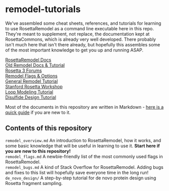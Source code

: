 # remodel-tutorials
We've assembled some cheat sheets, references, and tutorials for learning to use RosettaRemodel as a command line executable here in this repo. They're meant to supplement, not replace, the documentation kept at RosettaCommons, which is already very well developed. There probably isn't much here that isn't there already, but hopefully this assembles some of the most important knowledge to get you up and running ASAP.

[RosettaRemodel Docs](https://www.rosettacommons.org/docs/latest/application_documentation/design/rosettaremodel)  
[Old Remodel Docs & Tutorial](https://www.rosettacommons.org/manuals/archive/rosetta3.4_user_guide/d1/d8c/remodel.html)  
[Rosetta 3 Forums](https://www.rosettacommons.org/forums/rosetta-3)  
[Remodel Flags & Options](https://www.rosettacommons.org/docs/latest/full-options-list)  
[General Remodel Tutorial](https://www.rosettacommons.org/docs/latest/application_documentation/design/Remodel)  
[Stanford Rosetta Workshop](http://2016.rosetta.ninja/day-3/rosettaremodel-basic-tutorial)  
[Loop Modeling Tutorial](https://www.rosettacommons.org/demos/latest/tutorials/loop_modeling/loop_modeling)  
[Disulfide Design Tutorial](https://www.rosettacommons.org/docs/latest/application_documentation/design/rosettaremodel#algorithm_disulfide-design)  

Most of the documents in this repository are written in Markdown - [here is a quick guide](https://guides.github.com/features/mastering-markdown/) if you are new to it.

## Contents of this repository
`remodel_overview.md` An introduction to RosettaRemodel, how it works, and some basic knowledge that will be useful in learning to use it. __**Start here if you are new to this repository!**__  
`remodel_flags.md` A newbie-friendly list of the most commonly used flags in RosettaRemodel.    
`remodel_bugs.md` A kind of Stack Overflow for RosettaRemodel. Adding bugs and fixes to this list will hopefully save everyone time in the long run!   
`de_novo_design/` A step-by-step tutorial for de novo protein design using Rosetta fragment sampling.    
